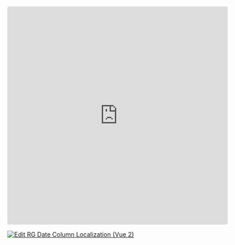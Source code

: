 <ClientOnly>
  <iframe src="https://codesandbox.io/embed/nnd8w3?view=preview&module=%2Fsrc%2FApp.vue&hidenavigation=1"
     style="width:100%; height: 500px; border:0; border-radius: 4px; overflow:hidden;"
     title="RG Date Column Localization (Vue 2)"
     allow="accelerometer; ambient-light-sensor; camera; encrypted-media; geolocation; gyroscope; hid; microphone; midi; payment; usb; vr; xr-spatial-tracking"
     sandbox="allow-forms allow-modals allow-popups allow-presentation allow-same-origin allow-scripts"
   ></iframe>
</ClientOnly>

[![Edit RG Date Column Localization (Vue 2)](https://codesandbox.io/static/img/play-codesandbox.svg)](https://codesandbox.io/p/sandbox/rg-date-column-localization-vue-2-nnd8w3)